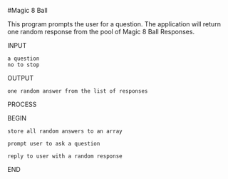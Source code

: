#Magic 8 Ball

This program prompts the user for a question. The application will return one random response from the pool of Magic 8 Ball Responses.


INPUT

    a question
    no to stop

OUTPUT

    one random answer from the list of responses

PROCESS

BEGIN

    store all random answers to an array
    
    prompt user to ask a question
    
    reply to user with a random response

END